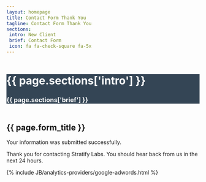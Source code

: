```yaml
---
layout: homepage
title: Contact Form Thank You
tagline: Contact Form Thank You
sections:
 intro: New Client
 brief: Contact Form
 icon: fa fa-check-square fa-5x
---
```


<div style="background: #344555; color: #fff;">
<div class="container">
	<div class="row" style="margin-top: 50px; margin-bottom: 50px;">
		<div class="col-md-3 text-center">
			<h1><i class="{{ page.sections['icon'] }}"></i></h1>
		</div>
		<div class="col-md-9">
			<h1><b>{{ page.sections['intro'] }}</b></h1>
			<h3>{{ page.sections['brief'] }}</h3>
		</div>
	</div>
</div>
</div>

<section class="content-section">
	<div class="container">
		<h2 class="section-heading">{{ page.form_title }}</h2>
    	<div class="alert alert-success" role="alert"> Your information was submitted successfully.</div>
    	<p>Thank you for contacting Stratify Labs. You should hear back from us in the next 24 hours.</p>
	</div>
</section>

{% include JB/analytics-providers/google-adwords.html %}